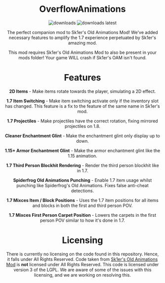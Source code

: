 <div align="center">

# OverflowAnimations

<a href="https://github.com/W-OVERFLOW/OverflowAnimations/releases" target="_blank"></a>
<img alt="downloads" src="https://img.shields.io/github/downloads/W-OVERFLOW/OverflowAnimations/total?color=F5C400&style=for-the-badge" /> <img alt="downloads latest" src="https://img.shields.io/github/downloads-pre/W-OVERFLOW/OverflowAnimations/latest/total?color=F5C400&style=for-the-badge" />

The perfect companion mod to Sk1er's Old Animations Mod! We've added necessary features to amplify the 1.7 experience perpetuated by Sk1er's amazing mod.

This mod requires Sk1er's Old Animations Mod to also be present in your mods folder! Your game WILL crash if Sk1er's OAM isn't found.

# Features

  **2D Items** - Make items rotate towards the player, simulating a 2D effect.
 
 **1.7 Item Switching** - Make item switching activate only if the inventory slot has changed. This feature is a fix to the feature of the same name in Sk1er's mod.
 
 **1.7 Projectiles** - Make projectiles have the correct rotation, fixing mirrored projectiles on 1.8.

  **Cleaner Enchantment Glint** - Make the enchantment glint only display up to down. 

  **1.15+ Armor Enchantment Glint** - Make the armor enchantment glint like the 1.15 animation.

  **1.7 Third Person Blockhit Rendering** - Render the third person blockhit like in 1.7.

  **Spiderfrog Old Animations Punching** - Enable 1.7 item usage whilst punching like Spiderfrog's Old Animations. Fixes false anti-cheat detections.

  **1.7 Mixces Item / Block Positions** - Uses the 1.7 item positions for all items and blocks in both the first and third person POV.

  **1.7 Mixces First Person Carpet Position** - Lowers the carpets in the first person POV similar to how it's done in 1.7.
  
# Licensing

There is currently no licensing on the code found in this repository. Hence, it falls under All Rights Reserved. Code taken from [Sk1er's Old Animations Mod](https://github.com/Sk1erLLC/OldAnimations) is **not** licensed under All Rights Reserved. This code is licensed under version 3 of the LGPL. We are aware of some of the issues with this licensing, and we are working on resolving this. 
